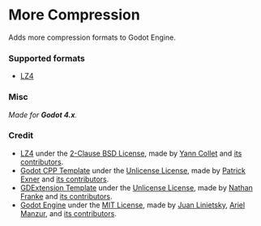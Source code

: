 # More Compression

Adds more compression formats to Godot Engine.

### Supported formats

- [LZ4](https://lz4.github.io/lz4/)

### Misc

*Made for **Godot 4.x**.*

### Credit

- [LZ4](https://lz4.github.io/lz4/) under the [2-Clause BSD License](/src/thirdparty/lz4/LICENSE), made
  by [Yann Collet](https://github.com/Cyan4973) and [its contributors](https://github.com/lz4/lz4/graphs/contributors).
- [Godot CPP Template](https://github.com/godotengine/godot-cpp-template) under
  the [Unlicense License](https://github.com/godotengine/godot-cpp-template/blob/main/LICENSE.md), made
  by [Patrick Exner](https://github.com/paddy-exe)
  and [its contributors](https://github.com/godotengine/godot-cpp-template/graphs/contributors).
- [GDExtension Template](https://github.com/nathanfranke/gdextension) under
  the [Unlicense License](https://github.com/nathanfranke/gdextension/blob/main/LICENSE), made
  by [Nathan Franke](https://github.com/nathanfranke)
  and [its contributors](https://github.com/nathanfranke/gdextension/graphs/contributors).
- [Godot Engine](https://github.com/godotengine/godot) under
  the [MIT License](https://github.com/godotengine/godot/blob/master/LICENSE.txt), made
  by [Juan Linietsky](https://github.com/reduz), [Ariel Manzur](https://github.com/punto-),
  and [its contributors](https://github.com/godotengine/godot/graphs/contributors).